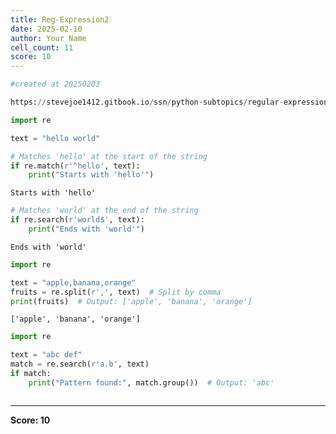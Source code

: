 ```yaml
---
title: Reg-Expression2
date: 2025-02-10
author: Your Name
cell_count: 11
score: 10
---
```


```python
#created at 20250203
```


```python
https://stevejoe1412.gitbook.io/ssn/python-subtopics/regular-expressions-with-re
```


```python
import re
```


```python
text = "hello world"
```


```python
# Matches 'hello' at the start of the string
if re.match(r'^hello', text):
    print("Starts with 'hello'")
```

    Starts with 'hello'



```python
# Matches 'world' at the end of the string
if re.search(r'world$', text):
    print("Ends with 'world'")
```

    Ends with 'world'



```python
import re
```


```python
text = "apple,banana,orange"
fruits = re.split(r',', text)  # Split by comma
print(fruits)  # Output: ['apple', 'banana', 'orange']
```

    ['apple', 'banana', 'orange']



```python
import re
```


```python
text = "abc def"
match = re.search(r'a.b', text)
if match:
    print("Pattern found:", match.group())  # Output: 'abc'
```


```python

```


---
**Score: 10**